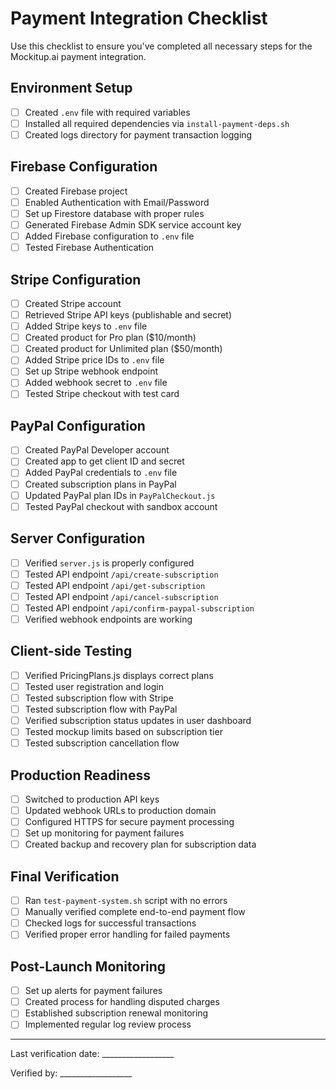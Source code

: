# Payment Integration Checklist

Use this checklist to ensure you've completed all necessary steps for the Mockitup.ai payment integration.

## Environment Setup

- [ ] Created `.env` file with required variables
- [ ] Installed all required dependencies via `install-payment-deps.sh`
- [ ] Created logs directory for payment transaction logging

## Firebase Configuration

- [ ] Created Firebase project
- [ ] Enabled Authentication with Email/Password
- [ ] Set up Firestore database with proper rules
- [ ] Generated Firebase Admin SDK service account key
- [ ] Added Firebase configuration to `.env` file
- [ ] Tested Firebase Authentication

## Stripe Configuration

- [ ] Created Stripe account
- [ ] Retrieved Stripe API keys (publishable and secret)
- [ ] Added Stripe keys to `.env` file
- [ ] Created product for Pro plan ($10/month)
- [ ] Created product for Unlimited plan ($50/month)
- [ ] Added Stripe price IDs to `.env` file
- [ ] Set up Stripe webhook endpoint
- [ ] Added webhook secret to `.env` file
- [ ] Tested Stripe checkout with test card

## PayPal Configuration

- [ ] Created PayPal Developer account
- [ ] Created app to get client ID and secret
- [ ] Added PayPal credentials to `.env` file
- [ ] Created subscription plans in PayPal
- [ ] Updated PayPal plan IDs in `PayPalCheckout.js`
- [ ] Tested PayPal checkout with sandbox account

## Server Configuration

- [ ] Verified `server.js` is properly configured
- [ ] Tested API endpoint `/api/create-subscription`
- [ ] Tested API endpoint `/api/get-subscription`
- [ ] Tested API endpoint `/api/cancel-subscription`
- [ ] Tested API endpoint `/api/confirm-paypal-subscription`
- [ ] Verified webhook endpoints are working

## Client-side Testing

- [ ] Verified PricingPlans.js displays correct plans
- [ ] Tested user registration and login
- [ ] Tested subscription flow with Stripe
- [ ] Tested subscription flow with PayPal
- [ ] Verified subscription status updates in user dashboard
- [ ] Tested mockup limits based on subscription tier
- [ ] Tested subscription cancellation flow

## Production Readiness

- [ ] Switched to production API keys
- [ ] Updated webhook URLs to production domain
- [ ] Configured HTTPS for secure payment processing
- [ ] Set up monitoring for payment failures
- [ ] Created backup and recovery plan for subscription data

## Final Verification

- [ ] Ran `test-payment-system.sh` script with no errors
- [ ] Manually verified complete end-to-end payment flow
- [ ] Checked logs for successful transactions
- [ ] Verified proper error handling for failed payments

## Post-Launch Monitoring

- [ ] Set up alerts for payment failures
- [ ] Created process for handling disputed charges
- [ ] Established subscription renewal monitoring
- [ ] Implemented regular log review process

---

Last verification date: __________________

Verified by: __________________
